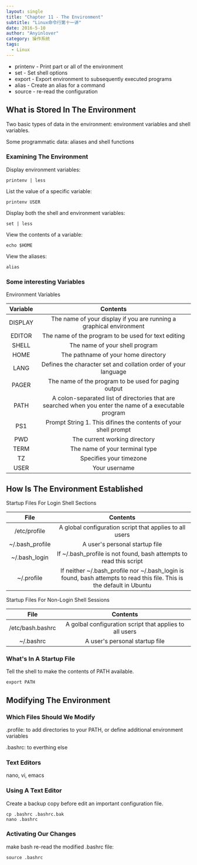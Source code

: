 ```yaml
---
layout: single
title: "Chapter 11 - The Environment"
subtitle: "Linux命令行第十一讲"
date: 2016-5-10
author: "Anyinlover"
category: 操作系统
tags:
  - Linux
---
```


- printenv - Print part or all of the environment
- set - Set shell options
- export - Export environment to subsequently executed programs
- alias - Create an alias for a command
- source - re-read the configuration

## What is Stored In The Environment

Two basic types of data in the environment: environment variables and shell variables.

Some programmatic data: aliases and shell functions

### Examining The Environment

Display environment variables:

    printenv | less

List the value of a specific variable:

    printenv USER

Display both the shell and environment variables:

    set | less

View the contents of a variable:

    echo $HOME

View the aliases:

    alias

### Some interesting Variables

Environment Variables

| Variable |                                                Contents                                                 |
| :------: | :-----------------------------------------------------------------------------------------------------: |
| DISPLAY  |                   The name of your display if you are running a graphical environment                   |
|  EDITOR  |                           The name of the program to be used for text editing                           |
|  SHELL   |                                     The name of your shell program                                      |
|   HOME   |                                   The pathname of your home directory                                   |
|   LANG   |                     Defines the character set and collation order of your language                      |
|  PAGER   |                          The name of the program to be used for paging output                           |
|   PATH   | A colon-separated list of directories that are searched when you enter the name of a executable program |
|   PS1    |                     Prompt String 1. This difines the contents of your shell prompt                     |
|   PWD    |                                      The current working directory                                      |
|   TERM   |                                     The name of your terminal type                                      |
|    TZ    |                                         Specifies your timezone                                         |
|   USER   |                                              Your username                                              |

## How Is The Environment Established

Startup Files For Login Shell Sections

|      File       |                                                       Contents                                                        |
| :-------------: | :-------------------------------------------------------------------------------------------------------------------: |
|  /etc/profile   |                                A global configuration script that applies to all users                                |
| ~/.bash_profile |                                            A user's personal startup file                                             |
|  ~/.bash_login  |                          If ~/.bash_profile is not found, bash attempts to read this script                           |
|   ~/.profile    | If neither ~/.bash_profile nor ~/.bash_login is found, bash attempts to read this file. This is the default in Ubuntu |

Startup Files For Non-Login Shell Sessions

|       File       |                        Contents                         |
| :--------------: | :-----------------------------------------------------: |
| /etc/bash.bashrc | A golbal configuration script that applies to all users |
|    ~/.bashrc     |             A user's personal startup file              |

### What's In A Startup File

Tell the shell to make the contents of PATH available.

    export PATH

## Modifying The Environment

### Which Files Should We Modify

.profile: to add directories to your PATH, or define additional environment variables

.bashrc: to everthing else

### Text Editors

nano, vi, emacs

### Using A Text Editor

Create a backup copy before edit an important configuration file.

    cp .bashrc .bashrc.bak
    nano .bashrc

### Activating Our Changes

make bash re-read the modified .bashrc file:

    source .bashrc
